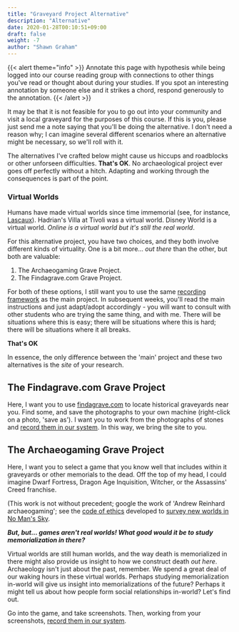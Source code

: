 ```yaml
---
title: "Graveyard Project Alternative"
description: "Alternative"
date: 2020-01-28T00:10:51+09:00
draft: false
weight: -7
author: "Shawn Graham"
---
```

{{< alert theme="info" >}}
Annotate this page with hypothesis while being logged into our course reading group with connections to other things you've read or thought about during your studies. If you spot an interesting annotation by someone else and it strikes a chord, respond generously to the annotation.
{{< /alert >}}

It may be that it is not feasible for you to go out into your community and visit a local graveyard for the purposes of this course. If this is you, please just send me a note saying that you'll be doing the alternative. I don't need a reason why; I can imagine several different scenarios where an alternative might be necessary, so we'll roll with it.

The alternatives I've crafted below might cause us hiccups and roadblocks or other unforseen difficulties. **That's OK**. No archaeological project ever goes off perfectly without a hitch. Adapting and working through the consequences is part of the point.

### Virtual Worlds

Humans have made virtual worlds since time immemorial (see, for instance, [Lascaux](https://archeologie.culture.fr/lascaux/en)). Hadrian's Villa at Tivoli was a virtual world. Disney World is a virtual world. _Online is a virtual world but it's still the real world_.

For this alternative project, you have two choices, and they both involve different kinds of virtuality. One is a bit more... _out there_ than the other, but both are valuable:

1. The Archaeogaming Grave Project.
2. The Findagrave.com Grave Project.

For both of these options, I still want you to use the same [recording framework](/week/2/kobotoolbox) as the main project. In subsequent weeks, you'll read the main instructions and just adapt/adopt accordingly - you will want to consult with other students who are trying the same thing, and with me. There will be situations where this is easy; there will be situations where this is hard; there will be situations where it all breaks.

**That's OK**

In essence, the only difference between the 'main' project and these two alternatives is the _site_ of your research.

## The Findagrave.com Grave Project

Here, I want you to use [findagrave.com](https://findagrave.com) to locate historical graveyards near you. Find some, and save the photographs to your own machine (right-click on a photo, 'save as'). I want you to work from the photographs of stones and [record them in our system](/week/2/do-the-project). In this way, we bring the site to you.

## The Archaeogaming Grave Project

Here, I want you to select a game that you know well that includes within it graveyards or other memorials to the dead. Off the top of my head, I could imagine Dwarf Fortress, Dragon Age Inquisition, Witcher, or the Assassins' Creed franchise.

(This work is not without precedent; google the work of 'Andrew Reinhard archaeogaming'; see the [code of ethics](https://archaeogaming.com/2016/07/15/no-mans-sky-archaeological-survey-code-of-ethics/) developed to [survey new worlds in No Man's Sky](https://archaeologydataservice.ac.uk/blog/2019/09/no-mans-sky/).

**_But, but... games aren't real worlds! What good would it be to study memorialization in there?_**

Virtual worlds are still human worlds, and the way death is memorialized in there might also provide us insight to how we construct death _out here_. Archaeology isn't just about the past, remember. We spend a great deal of our waking hours in these virtual worlds. Perhaps studying memorialization in-world will give us insight into memorializations of the future? Perhaps it might tell us about how people form social relationships in-world? Let's find out.

Go into the game, and take screenshots. Then, working from your screenshots, [record them in our system](/week/2/do-the-project).
